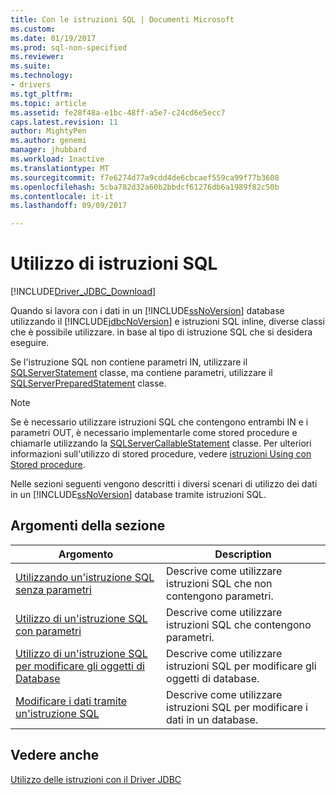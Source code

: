 ```yaml
---
title: Con le istruzioni SQL | Documenti Microsoft
ms.custom: 
ms.date: 01/19/2017
ms.prod: sql-non-specified
ms.reviewer: 
ms.suite: 
ms.technology:
- drivers
ms.tgt_pltfrm: 
ms.topic: article
ms.assetid: fe28f48a-e1bc-48ff-a5e7-c24cd6e5ecc7
caps.latest.revision: 11
author: MightyPen
ms.author: genemi
manager: jhubbard
ms.workload: Inactive
ms.translationtype: MT
ms.sourcegitcommit: f7e6274d77a9cdd4de6cbcaef559ca99f77b3608
ms.openlocfilehash: 5cba782d32a60b2bbdcf61276db6a1989f82c50b
ms.contentlocale: it-it
ms.lasthandoff: 09/09/2017

---
```

# <a name="using-statements-with-sql"></a>Utilizzo di istruzioni SQL
[!INCLUDE[Driver_JDBC_Download](../../includes/driver_jdbc_download.md)]

  Quando si lavora con i dati in un [!INCLUDE[ssNoVersion](../../includes/ssnoversion_md.md)] database utilizzando il [!INCLUDE[jdbcNoVersion](../../includes/jdbcnoversion_md.md)] e istruzioni SQL inline, diverse classi che è possibile utilizzare. in base al tipo di istruzione SQL che si desidera eseguire.  
  
 Se l'istruzione SQL non contiene parametri IN, utilizzare il [SQLServerStatement](../../connect/jdbc/reference/sqlserverstatement-class.md) classe, ma contiene parametri, utilizzare il [SQLServerPreparedStatement](../../connect/jdbc/reference/sqlserverpreparedstatement-class.md) classe.  
  
> [!NOTE]  
>  Se è necessario utilizzare istruzioni SQL che contengono entrambi IN e i parametri OUT, è necessario implementarle come stored procedure e chiamarle utilizzando la [SQLServerCallableStatement](../../connect/jdbc/reference/sqlservercallablestatement-class.md) classe. Per ulteriori informazioni sull'utilizzo di stored procedure, vedere [istruzioni Using con Stored procedure](../../connect/jdbc/using-statements-with-stored-procedures.md).  
  
 Nelle sezioni seguenti vengono descritti i diversi scenari di utilizzo dei dati in un [!INCLUDE[ssNoVersion](../../includes/ssnoversion_md.md)] database tramite istruzioni SQL.  
  
## <a name="in-this-section"></a>Argomenti della sezione  
  
|Argomento|Description|  
|-----------|-----------------|  
|[Utilizzando un'istruzione SQL senza parametri](../../connect/jdbc/using-an-sql-statement-with-no-parameters.md)|Descrive come utilizzare istruzioni SQL che non contengono parametri.|  
|[Utilizzo di un'istruzione SQL con parametri](../../connect/jdbc/using-an-sql-statement-with-parameters.md)|Descrive come utilizzare istruzioni SQL che contengono parametri.|  
|[Utilizzo di un'istruzione SQL per modificare gli oggetti di Database](../../connect/jdbc/using-an-sql-statement-to-modify-database-objects.md)|Descrive come utilizzare istruzioni SQL per modificare gli oggetti di database.|  
|[Modificare i dati tramite un'istruzione SQL](../../connect/jdbc/using-an-sql-statement-to-modify-data.md)|Descrive come utilizzare istruzioni SQL per modificare i dati in un database.|  
  
## <a name="see-also"></a>Vedere anche  
 [Utilizzo delle istruzioni con il Driver JDBC](../../connect/jdbc/using-statements-with-the-jdbc-driver.md)  
  
  

